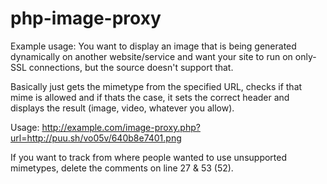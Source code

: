 # php-image-proxy
Example usage: You want to display an image that is being generated dynamically on another website/service and want your site to run on only-SSL connections, but the source doesn't support that.

Basically just gets the mimetype from the specified URL, checks if that mime is allowed and if thats the case, it sets the correct header and displays the result (image, video, whatever you allow).

Usage: http://example.com/image-proxy.php?url=http://puu.sh/vo05v/640b8e7401.png

If you want to track from where people wanted to use unsupported mimetypes, delete the comments on line 27 & 53 (52).
